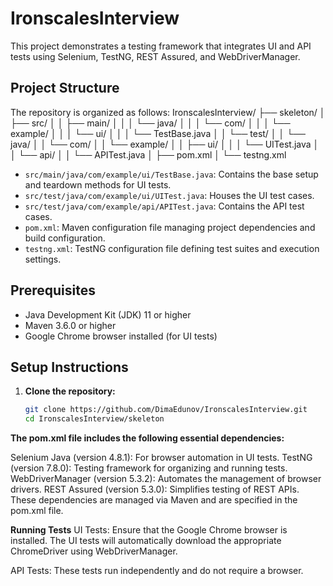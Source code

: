 # IronscalesInterview

This project demonstrates a testing framework that integrates UI and API tests using Selenium, TestNG, REST Assured, and WebDriverManager.

## Project Structure

The repository is organized as follows:
IronscalesInterview/ ├── skeleton/ │ ├── src/ │ │ ├── main/ │ │ │ └── java/ │ │ │ └── com/ │ │ │ └── example/ │ │ │ └── ui/ │ │ │ └── TestBase.java │ │ └── test/ │ │ └── java/ │ │ └── com/ │ │ └── example/ │ │ ├── ui/ │ │ │ └── UITest.java │ │ └── api/ │ │ └── APITest.java │ ├── pom.xml │ └── testng.xml


- `src/main/java/com/example/ui/TestBase.java`: Contains the base setup and teardown methods for UI tests.
- `src/test/java/com/example/ui/UITest.java`: Houses the UI test cases.
- `src/test/java/com/example/api/APITest.java`: Contains the API test cases.
- `pom.xml`: Maven configuration file managing project dependencies and build configuration.
- `testng.xml`: TestNG configuration file defining test suites and execution settings.

## Prerequisites

- Java Development Kit (JDK) 11 or higher
- Maven 3.6.0 or higher
- Google Chrome browser installed (for UI tests)

## Setup Instructions

1. **Clone the repository:**

   ```bash
   git clone https://github.com/DimaEdunov/IronscalesInterview.git
   cd IronscalesInterview/skeleton


**The pom.xml file includes the following essential dependencies:**

Selenium Java (version 4.8.1): For browser automation in UI tests.
TestNG (version 7.8.0): Testing framework for organizing and running tests.
WebDriverManager (version 5.3.2): Automates the management of browser drivers.
REST Assured (version 5.3.0): Simplifies testing of REST APIs.
These dependencies are managed via Maven and are specified in the pom.xml file.



**Running Tests**
UI Tests: Ensure that the Google Chrome browser is installed. The UI tests will automatically download the appropriate ChromeDriver using WebDriverManager.

API Tests: These tests run independently and do not require a browser.
